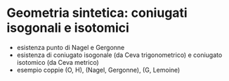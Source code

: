# Geometria sintetica: coniugati isogonali e isotomici

- esistenza punto di Nagel e Gergonne
- esistenza di coniugato isogonale (da Ceva trigonometrico) e coniugato isotomico (da Ceva metrico)
- esempio coppie (O, H), (Nagel, Gergonne), (G, Lemoine)
